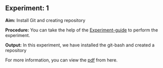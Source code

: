 ## Experiment: 1

**Aim:** Install Git and creating repository

**Procedure:** You can take the help of the [Experiment-guide](https://lms.cuchd.in/mod/page/view.php?id=1572472) to perform the experiment.

**Output:** In this experiment, we have installed the git-bash and created a repository

For more information, you can view the [pdf](https://github.com/Tempestyash123456/practicals-in-Semester-4/blob/Git-and-Github/Exp1/22BDO10019_git_exp_one.pdf) from here.



